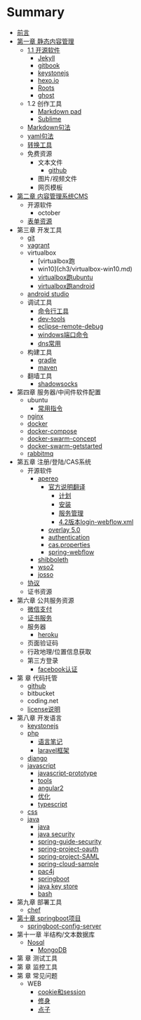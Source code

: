 # Summary

* [前言](README.md)
* [第一章  静态内容管理](ch1.md)
  * [1.1 开源软件](ch1/static-content-management.md)
    * [Jekyll](ch1/jekyll.md)
    * [gitbook](ch1/gitbook.md)
    * [keystonejs](ch1/keystonejs.md)
    * [hexo.io](ch1/hexo.md)
    * [Roots](ch1/roots.md)
    * [ghost](ch1/ghost.md)
  * 1.2 创作工具
    * [Markdown pad](ch1/markdownpad.md)
    * [Sublime](ch1/sublime.md)
  * [Markdown句法](ch1/markdown-syntax.md)
  * [yaml句法](ch1/yaml-syntax.md)
  * [转换工具](ch1/pandoc.md)
  * 免费资源
    * 文本文件
      * [github](ch2/github.md)
    * 图片/视频文件
    * 网页模板
* [第二章 内容管理系统CMS](ch2.md)
  * 开源软件
    * october
  * [表单资源](ch2/form-test.md)
* 第三章 开发工具
  * [git](ch3/git-command.md)
  * [vagrant](ch3/vagrant.md)
  * virtualbox
    * \[virtualbox跑
    * win10\]\(ch3/virtualbox-win10.md\)
    * [virtualbox跑ubuntu](ch3/virtualbox-ubuntu.md)
    * [virtualbox跑android](ch3/virtualbox-android.md)
  * [android studio](ch3/android-studio.md)
  * 调试工具
    * [命令行工具](ch3/command-line.md)
    * [dev-tools](ch3/chrome-dev-tools.md)
    * [eclipse-remote-debug](ch3/eclipse-remote-debug.md)
    * [windows端口命令](ch3/windows-command.md)
    * [dns常用](ch3/dns)
  * 构建工具
    * [gradle](ch3/build-gradle.md)
    * [maven](ch3/build-maven.md)
  * 翻墙工具
    * [shadowsocks](ch3/shadowsocks.md)
* 第四章 服务器/中间件软件配置
  * ubuntu
    * [常用指令](ch4/ubuntu-command.md)
  * [nginx](ch4/nginx.md)
  * [docker](ch4/ubuntu-docker.md)
  * [docker-compose](ch4/docker-compose.md)
  * [docker-swarm-concept](ch4/docker-swarm-concept.md)
  * [docker-swarm-getstarted](ch4/docker-swarm-getstarted.md)
  * [rabbitmq](ch4/rabbitmq.md)
* 第五章 注册/登陆/CAS系统
  * 开源软件
    * [apereo](https://github.com/apereo/cas)
      * [官方说明翻译](https://apereo.github.io/cas/development/index.html)
        * [计划](ch5/apereo-planning.md)
        * [安装](ch5/apereo-installation.md)
        * [服务管理](ch5/apereo-service-management.md)
        * [4.2版本login-webflow.xml](ch5/apereo-4.2-default.md)
      * [overlay 5.0](ch5/apereo-overlay-v5.md)
      * [authentication](ch5/apereo-authentication.md)
      * [cas.properties](ch5/apereo-cas-properties.md)
      * [spring-webflow](ch5/apereo-spring-webflow.md)
    * [shibboleth](ch5/shibboleth.md)
    * [wso2](https://github.com/wso2/product-is)
    * [josso](http://www.josso.org/)
  * [协议](https://apereo.github.io/cas/4.2.x/protocol/CAS-Protocol-Specification.html)
  * 证书资源
* 第六章 公共服务资源
  * [微信支付](ch6/wechatpay.md)
  * [证书服务](ch6/lets-encrypt.md)
  * 服务器
    * [heroku](ch6/heroku.md)
  * 页面验证码
  * 行政地理/位置信息获取
  * 第三方登录
    * [facebook认证](ch6/facebook.md)
* 第 章 代码托管
  * [github](ch7/github.md)
  * bitbucket
  * coding.net
  * [license说明](ch7/license.md)
* 第八章 开发语言
  * [keystonejs](ch8/keystonejs.md)
  * [php](ch8/php.md)
    * [语言笔记](ch8/lang-php.md)
    * [laravel框架](ch8/laravel.md)
  * [django](ch8/django.md)
  * [javascript](ch8/javascript.md)
    * [javascript-prototype](ch8/javascript-prototype.md)
    * [tools](ch8/javascript-tools.md)
    * [angular2](ch8/javascript-angular2.md)
    * [优化](ch8/optimize.md)
    * [typescript](ch8/typescript.md)
  * [css](ch8/css.md)
  * [java](ch8/java-summary.md)
    * [java](ch8/java.md)
    * [java security](ch8/java-security.md)
    * [spring-guide-security](ch8/spring-guide-security.md)
    * [spring-project-oauth](ch8/spring-project-oauth.md)
    * [spring-project-SAML](ch8/spring-project-saml.md)
    * [spring-cloud-sample](ch8/configserver.md)
    * [pac4j](ch8/java-pac4j-sb-security.md)
    * [springboot](ch8/springboot.md)
    * [java key store](ch5/apereo-overlay-v5.md)
    * [bash](ch8/bash.md)
* 第九章 部署工具
  * [chef](ch9/chef.md)
* [第十章 springboot项目](di-shi-zhang-springboot-xiang-mu.md)
  * [springboot-config-server](/docs/ch10/springboot-config-server)
* 第十一章 半结构/文本数据库
  * [Nosql](ch11/nosql.md)
    * [MongoDB](ch11/mongodb.md)
* 第 章 测试工具
* 第 章 监控工具
* 第 章 常见问题
  * WEB
    * [cookie和session](ch99/cookie-session.md)
    * [修身](ch99/lofty)
    * [点子](ch99/idea.md)

